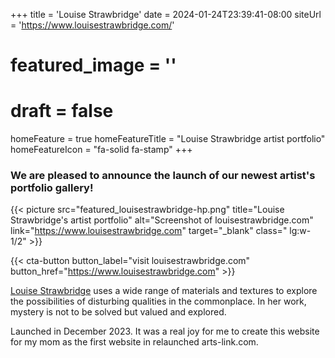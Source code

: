+++
title = 'Louise Strawbridge'
date = 2024-01-24T23:39:41-08:00
siteUrl = 'https://www.louisestrawbridge.com/'
# featured_image = ''
# draft = false
homeFeature = true
homeFeatureTitle = "Louise Strawbridge artist portfolio"
homeFeatureIcon = "fa-solid fa-stamp"
+++

### We are pleased to announce the launch of our newest artist's portfolio gallery!

{{< picture src="featured_louisestrawbridge-hp.png" title="Louise Strawbridge's artist portfolio" alt="Screenshot of louisestrawbridge.com" link="https://www.louisestrawbridge.com" target="_blank" class=" lg:w-1/2" >}}

{{< cta-button button_label="visit louisestrawbridge.com" button_href="https://www.louisestrawbridge.com" >}}
<!--more-->

[Louise Strawbridge](https://www.louisestrawbridge.com) uses a wide range of materials and textures to explore the possibilities of disturbing qualities in the commonplace. In her work, mystery is not to be solved but valued and explored.

Launched in December 2023. It was a real joy for me to create this website for my mom as the first website in relaunched arts-link.com.